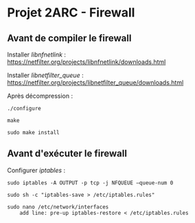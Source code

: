 # Projet 2ARC - Firewall

## Avant de compiler le firewall

Installer *libnfnetlink* : https://netfilter.org/projects/libnfnetlink/downloads.html

Installer *libnetfilter_queue* : https://netfilter.org/projects/libnetfilter_queue/downloads.html

Après décompression :
```
./configure

make

sudo make install
```

## Avant d'exécuter le firewall

Configurer *iptables* :
```
sudo iptables -A OUTPUT -p tcp -j NFQUEUE –queue-num 0

sudo sh -c "iptables-save > /etc/iptables.rules"

sudo nano /etc/network/interfaces
	add line: pre-up iptables-restore < /etc/iptables.rules
```
